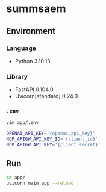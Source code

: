 # summsaem

## Environment

### Language
- Python 3.10.13

### Library
- FastAPI 0.104.0
- Uvicorn[standard] 0.24.0

### `.env`
```bash
vim app/.env

OPENAI_API_KEY='{openai_api_key}'
NCP_APIGW_API_KEY_ID='{client_id}'
NCP_APIGW_API_KEY='{client_secret}'
```

## Run
```bash
cd app/
uvicorn main:app --reload
```